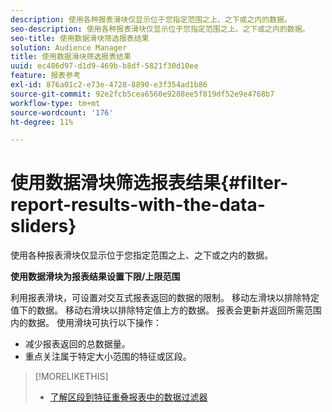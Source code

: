 ```yaml
---
description: 使用各种报表滑块仅显示位于您指定范围之上、之下或之内的数据。
seo-description: 使用各种报表滑块仅显示位于您指定范围之上、之下或之内的数据。
seo-title: 使用数据滑块筛选报表结果
solution: Audience Manager
title: 使用数据滑块筛选报表结果
uuid: ec486d97-d1d9-469b-b8df-5821f30d10ee
feature: 报表参考
exl-id: 876a01c2-e73e-4728-8890-e3f354ad1b86
source-git-commit: 92e2fcb5cea6560e9288ee5f819df52e9e4768b7
workflow-type: tm+mt
source-wordcount: '176'
ht-degree: 11%

---
```


# 使用数据滑块筛选报表结果{#filter-report-results-with-the-data-sliders}

使用各种报表滑块仅显示位于您指定范围之上、之下或之内的数据。

<!-- 

c_reach_slider.xml

 -->

**使用数据滑块为报表结果设置下限/上限范围**

利用报表滑块，可设置对交互式报表返回的数据的限制。 移动左滑块以排除特定值下的数据。 移动右滑块以排除特定值上方的数据。 报表会更新并返回所需范围内的数据。 使用滑块可执行以下操作：

* 减少报表返回的总数据量。
* 重点关注属于特定大小范围的特征或区段。

>[!MORELIKETHIS]
>
>* [了解区段到特征重叠报表中的数据过滤器](../../reporting/dynamic-reports/segment-trait-overlap-report.md#data-filters-s2t-report)

